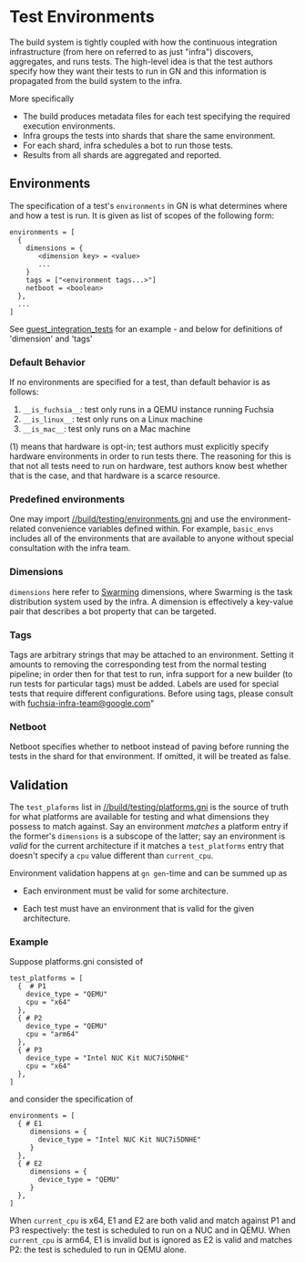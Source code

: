 # Test Environments

The build system is tightly coupled with how the continuous integration
infrastructure (from here on referred to as just "infra") discovers, aggregates,
and runs tests. The high-level idea is that the test authors specify how they
want their tests to run in GN and this information is propagated from the build
system to the infra.

More specifically

*   The build produces metadata files for each test specifying the required
    execution environments.
*   Infra groups the tests into shards that share the same environment.
*   For each shard, infra schedules a bot to run those tests.
*   Results from all shards are aggregated and reported.

## Environments

The specification of a test's `environments` in GN is what determines where and
how a test is run. It is given as list of scopes of the following form:

```gn
environments = [
  {
    dimensions = {
       <dimension key> = <value>
       ...
    }
    tags = ["<environment tags...>"]
    netboot = <boolean>
  },
  ...
]
```

See
[guest_integration_tests](/src/virtualization/tests)
for an example - and below for definitions of 'dimension' and 'tags'

### Default Behavior

If no environments are specified for a test, than default behavior is as
follows:

1.  `__is_fuchsia__`: test only runs in a QEMU instance running Fuchsia
1.  `__is_linux__`: test only runs on a Linux machine
1.  `__is_mac__`: test only runs on a Mac machine

(1) means that hardware is opt-in; test authors must explicitly specify hardware
environments in order to run tests there. The reasoning for this is that not all
tests need to run on hardware, test authors know best whether that is the case,
and that hardware is a scarce resource.

### Predefined environments

One may import
[//build/testing/environments.gni](/build/testing/environments.gni)
and use the environment-related convenience variables defined within. For
example, `basic_envs` includes all of the environments that are available to
anyone without special consultation with the infra team.

### Dimensions

`dimensions` here refer to
[Swarming](https://chromium.googlesource.com/infra/luci/luci-py/+/HEAD/appengine/swarming/doc/)
dimensions, where Swarming is the task distribution system used by the infra. A
dimension is effectively a key-value pair that describes a bot property that can
be targeted.

### Tags

Tags are arbitrary strings that may be attached to an environment. Setting
it amounts to removing the corresponding test from the normal testing pipeline;
in order then for that test to run, infra support for a new builder (to run
tests for particular tags) must be added. Labels are used for special tests
that require different configurations. Before using tags, please consult with
fuchsia-infra-team@google.com"

### Netboot

Netboot specifies whether to netboot instead of paving before running the tests
in the shard for that environment. If omitted, it will be treated as false.

## Validation

The `test_plaforms` list in
[//build/testing/platforms.gni](/build/testing/platforms.gni)
is the source of truth for what platforms are available for testing and what
dimensions they possess to match against. Say an environment *matches* a
platform entry if the former's `dimensions` is a subscope of the latter; say an
environment is *valid* for the current architecture if it matches a
`test_platforms` entry that doesn't specify a `cpu` value different than
`current_cpu`.

Environment validation happens at `gn gen`-time and can be summed up as

*   Each environment must be valid for some architecture.

*   Each test must have an environment that is valid for the given architecture.

### Example

Suppose platforms.gni consisted of

```gn
test_platforms = [
  {  # P1
    device_type = "QEMU"
    cpu = "x64"
  },
  { # P2
    device_type = "QEMU"
    cpu = "arm64"
  },
  { # P3
    device_type = "Intel NUC Kit NUC7i5DNHE"
    cpu = "x64"
  },
]
```

and consider the specification of

```gn
environments = [
  { # E1
     dimensions = {
       device_type = "Intel NUC Kit NUC7i5DNHE"
     }
  },
  { # E2
     dimensions = {
       device_type = "QEMU"
     }
  },
]
```

When `current_cpu` is x64, E1 and E2 are both valid and match against P1 and P3
respectively: the test is scheduled to run on a NUC and in QEMU. When
`current_cpu` is arm64, E1 is invalid but is ignored as E2 is valid and matches
P2: the test is scheduled to run in QEMU alone.
